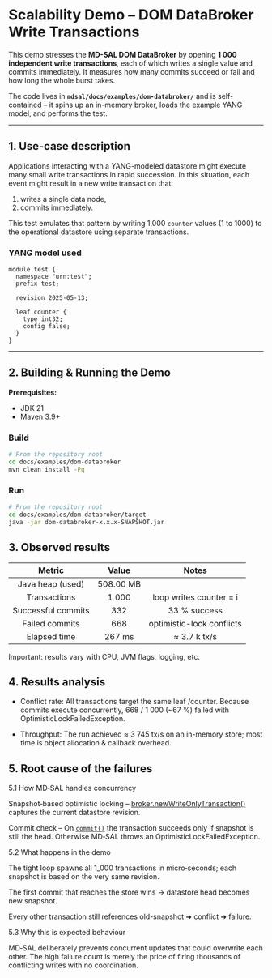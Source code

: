 # Scalability Demo – DOM DataBroker Write Transactions

This demo stresses the **MD-SAL DOM DataBroker** by opening **1 000 independent write transactions**, each of which 
writes a single value and commits immediately. It measures how many commits succeed or fail and how long the whole 
burst takes.

The code lives in **`mdsal/docs/examples/dom-databroker/`** and is self-contained – it spins up an in-memory broker, 
loads the example YANG model, and performs the test.

---

## 1. Use-case description

Applications interacting with a YANG-modeled datastore might execute many small write transactions in rapid succession.
In this situation, each event might result in a new write transaction that:

1. writes a single data node,
2. commits immediately.

This test emulates that pattern by writing 1,000 `counter` values (1 to 1000) to the operational datastore using 
separate transactions.


### YANG model used
```yang
module test {
  namespace "urn:test";
  prefix test;

  revision 2025-05-13;

  leaf counter {
    type int32;
    config false;
  }
}
```
---

## 2. Building & Running the Demo

**Prerequisites:**

- JDK 21
- Maven 3.9+

### Build

```sh
# From the repository root
cd docs/examples/dom-databroker
mvn clean install -Pq
```

### Run
```sh
# From the repository root
cd docs/examples/dom-databroker/target
java -jar dom-databroker-x.x.x-SNAPSHOT.jar
```

## 3. Observed results

|       Metric       |    Value    |           Notes           |
|:------------------:|:-----------:|:-------------------------:|
|  Java heap (used)  | 508.00 MB   |                           |
|    Transactions    |    1 000    | loop writes counter = i   |
| Successful commits |     332     | 33 % success              |
|   Failed commits   |     668     | optimistic-lock conflicts |
|    Elapsed time    |   267 ms    | ≈ 3.7 k tx/s              |

Important: results vary with CPU, JVM flags, logging, etc.

## 4. Results analysis

* Conflict rate: All transactions target the same leaf /counter. Because commits execute concurrently, 
668 / 1 000 (~67 %) failed with OptimisticLockFailedException.

* Throughput: The run achieved ≈ 3 745 tx/s on an in-memory store; most time is object allocation & callback overhead.

## 5. Root cause of the failures

5.1 How MD‑SAL handles concurrency

Snapshot‑based optimistic locking – 
[broker.newWriteOnlyTransaction()](../../../dom/mdsal-dom-api/src/main/java/org/opendaylight/mdsal/dom/api/DOMTransactionFactory.javaL69)
captures the current datastore revision.

Commit check – On 
[`commit()`](../../../dom/mdsal-dom-api/src/main/java/org/opendaylight/mdsal/dom/api/DOMDataTreeWriteTransaction.java#L396) 
the transaction succeeds only if snapshot is still the head. 
Otherwise MD‑SAL throws an OptimisticLockFailedException.

5.2 What happens in the demo

The tight loop spawns all 1_000 transactions in micro‑seconds; each snapshot is based on the very same revision.

The first commit that reaches the store wins → datastore head becomes new snapshot.

Every other transaction still references old-snapshot ➜ conflict ➜ failure.

5.3 Why this is expected behaviour

MD‑SAL deliberately prevents concurrent updates that could overwrite each other. 
The high failure count is merely the price of firing thousands of conflicting writes with no coordination.
